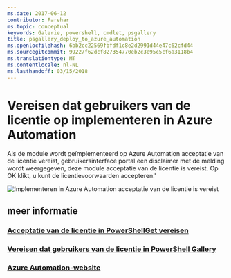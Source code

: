 ```yaml
---
ms.date: 2017-06-12
contributor: Farehar
ms.topic: conceptual
keywords: Galerie, powershell, cmdlet, psgallery
title: psgallery_deploy_to_azure_automation
ms.openlocfilehash: 6bb2cc22569fbfdf1c8e2d2991d44e47c62cfd44
ms.sourcegitcommit: 99227f62dcf827354770eb2c3e95c5cf6a3118b4
ms.translationtype: MT
ms.contentlocale: nl-NL
ms.lasthandoff: 03/15/2018
---
```

<a name="require-license-acceptance-on-deploy-to-azure-automation"></a>Vereisen dat gebruikers van de licentie op implementeren in Azure Automation
===========================

Als de module wordt geïmplementeerd op Azure Automation acceptatie van de licentie vereist, gebruikersinterface portal een disclaimer met de melding wordt weergegeven, deze module acceptatie van de licentie is vereist. Op OK klikt, u kunt de licentievoorwaarden accepteren.'


![Implementeren in Azure Automation acceptatie van de licentie is vereist](Images/DeployToAzureAutomationRequireLicenseAcceptanceDisclaimer.png)


## <a name="more-details"></a>meer informatie
### <a name="require-license-acceptance-in-powershellgetpsgetmodulerequirelicenseacceptancemd"></a>[Acceptatie van de licentie in PowerShellGet vereisen](../psget/module/RequireLicenseAcceptance.md)
### <a name="require-license-acceptance-in-powershell-gallerypsgalleryrequireslicenseacceptancemd"></a>[Vereisen dat gebruikers van de licentie in PowerShell Gallery](psgallery_requires_license_acceptance.md)
### <a name="azure-automation-websitehttpazuremicrosoftcomservicesautomation"></a>[Azure Automation-website](http://azure.microsoft.com/services/automation/)

